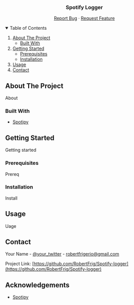 <!-- PROJECT SHIELDS -->
<!--
*** I'm using markdown "reference style" links for readability.
*** Reference links are enclosed in brackets [ ] instead of parentheses ( ).
*** See the bottom of this document for the declaration of the reference variables
*** for contributors-url, forks-url, etc. This is an optional, concise syntax you may use.
*** https://www.markdownguide.org/basic-syntax/#reference-style-links
-->

<!-- PROJECT LOGO -->
<br />
<p align="center">
  <h3 align="center">Spotify Logger</h3>

  <p align="center">
    <a href="https://github.com/RobertFrig/Spotify-Logger/issues">Report Bug</a>
    ·
    <a href="https://github.com/RobertFrig/Spotify-Logger/issues">Request Feature</a>
  </p>
</p>

<!-- TABLE OF CONTENTS -->
<details open="open">
  <summary>Table of Contents</summary>
  <ol>
    <li>
      <a href="#about-the-project">About The Project</a>
      <ul>
        <li><a href="#built-with">Built With</a></li>
      </ul>
    </li>
    <li>
      <a href="#getting-started">Getting Started</a>
      <ul>
        <li><a href="#prerequisites">Prerequisites</a></li>
        <li><a href="#installation">Installation</a></li>
      </ul>
    </li>
    <li><a href="#usage">Usage</a></li>
    <li><a href="#contact">Contact</a></li>
  </ol>
</details>

<!-- ABOUT THE PROJECT -->

## About The Project

About

### Built With

- [Spotipy](https://spotipy.readthedocs.io/en/2.16.1/#)

<!-- GETTING STARTED -->

## Getting Started

Getting started

### Prerequisites

Prereq

### Installation

Install

<!-- USAGE EXAMPLES -->

## Usage

Uage

<!-- CONTACT -->

## Contact

Your Name - [@your_twitter](https://twitter.com/RobertFrigerio) - robertfrigerio@gmail.com

Project Link: [https://github.com/RobertFrig/Spotify-logger](https://github.com/RobertFrig/Spotify-logger)

<!-- ACKNOWLEDGEMENTS -->

## Acknowledgements

- [Spotipy](https://spotipy.readthedocs.io/en/2.16.1/#)

<!-- MARKDOWN LINKS & IMAGES -->
<!-- https://www.markdownguide.org/basic-syntax/#reference-style-links -->

[contributors-url]: https://github.com/RobertFrig/Spotify-Logger/graphs/contributors
[forks-shield]: https://img.shields.io/github/forks/othneildrew/Best-README-Template.svg?style=for-the-badge
[forks-url]: https://github.com/RobertFrig/Spotify-Logger/network/members
[stars-shield]: https://img.shields.io/github/stars/othneildrew/Best-README-Template.svg?style=for-the-badge
[stars-url]: https://github.com/RobertFrig/Spotify-Logger/stargazers
[issues-shield]: https://img.shields.io/github/issues/othneildrew/Best-README-Template.svg?style=for-the-badge
[issues-url]: https://github.com/RobertFrig/Spotify-Logger/issues
[linkedin-shield]: https://img.shields.io/badge/-LinkedIn-black.svg?style=for-the-badge&logo=linkedin&colorB=555
[linkedin-url]: https://linkedin.com/in/robert-frigerio
